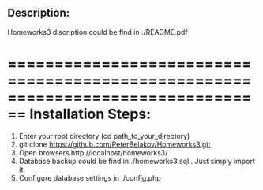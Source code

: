 Description: 
--------------------------------------------------------------------------------
Homeworks3 discription could be find in ./README.pdf

================================================================================
Installation Steps: 
================================================================================
1. Enter your root directory (cd path_to_your_directory)
1. git clone https://github.com/PeterBelakov/Homeworks3.git
3. Open browsers http://localhost/homeworks3/
4. Database backup could be find in  ./homeworks3.sql . Just simply import it
5. Configure database settings in ./config.php
